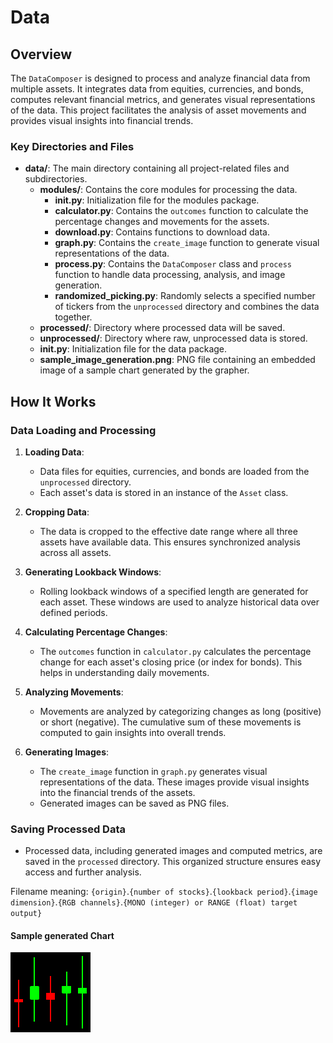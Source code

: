 # Data

## Overview

The `DataComposer` is designed to process and analyze financial data from multiple assets. It integrates data from equities, currencies, and bonds, computes relevant financial metrics, and generates visual representations of the data. This project facilitates the analysis of asset movements and provides visual insights into financial trends.

### Key Directories and Files

- **data/**: The main directory containing all project-related files and subdirectories.
  - **modules/**: Contains the core modules for processing the data.
    - **__init__.py**: Initialization file for the modules package.
    - **calculator.py**: Contains the `outcomes` function to calculate the percentage changes and movements for the assets.
    - **download.py**: Contains functions to download data.
    - **graph.py**: Contains the `create_image` function to generate visual representations of the data.
    - **process.py**: Contains the `DataComposer` class and `process` function to handle data processing, analysis, and image generation.
    - **randomized_picking.py**: Randomly selects a specified number of tickers from the `unprocessed` directory and combines the data together.
  - **processed/**: Directory where processed data will be saved.
  - **unprocessed/**: Directory where raw, unprocessed data is stored.
  - **__init__.py**: Initialization file for the data package.
  - **sample_image_generation.png**: PNG file containing an embedded image of a sample chart generated by the grapher.

## How It Works

### Data Loading and Processing

1. **Loading Data**:

   - Data files for equities, currencies, and bonds are loaded from the `unprocessed` directory.
   - Each asset's data is stored in an instance of the `Asset` class.
2. **Cropping Data**:

   - The data is cropped to the effective date range where all three assets have available data. This ensures synchronized analysis across all assets.
3. **Generating Lookback Windows**:

   - Rolling lookback windows of a specified length are generated for each asset. These windows are used to analyze historical data over defined periods.
4. **Calculating Percentage Changes**:

   - The `outcomes` function in `calculator.py` calculates the percentage change for each asset's closing price (or index for bonds). This helps in understanding daily movements.
5. **Analyzing Movements**:

   - Movements are analyzed by categorizing changes as long (positive) or short (negative). The cumulative sum of these movements is computed to gain insights into overall trends.
6. **Generating Images**:

   - The `create_image` function in `graph.py` generates visual representations of the data. These images provide visual insights into the financial trends of the assets.
   - Generated images can be saved as PNG files.

### Saving Processed Data

- Processed data, including generated images and computed metrics, are saved in the `processed` directory. This organized structure ensures easy access and further analysis.

Filename meaning: `{origin}`.`{number of stocks}`.`{lookback period}`.`{image dimension}`.`{RGB channels}`.`{MONO (integer) or RANGE (float) target output}`

#### Sample generated Chart

<img src="./sample_image_generation.png">
